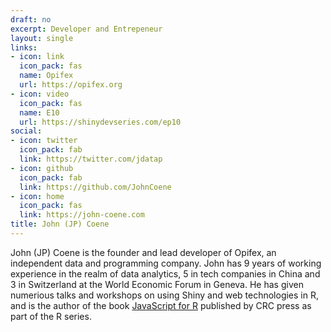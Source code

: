 ```yaml
---
draft: no
excerpt: Developer and Entrepeneur
layout: single
links:
- icon: link
  icon_pack: fas
  name: Opifex
  url: https://opifex.org
- icon: video
  icon_pack: fas
  name: E10
  url: https://shinydevseries.com/ep10
social:
- icon: twitter
  icon_pack: fab
  link: https://twitter.com/jdatap
- icon: github
  icon_pack: fab
  link: https://github.com/JohnCoene
- icon: home
  icon_pack: fas
  link: https://john-coene.com
title: John (JP) Coene
---
```


John (JP) Coene is the founder and lead developer of Opifex, an independent data and programming company. John has 9 years of working experience in the realm of data analytics, 5 in tech companies in China and 3 in Switzerland at the World Economic Forum in Geneva. He has given numerious talks and workshops on using Shiny and web technologies in R, and is the author of the book [JavaScript for R](https://javascript-for-r.com) published by CRC press as part of the R series.
